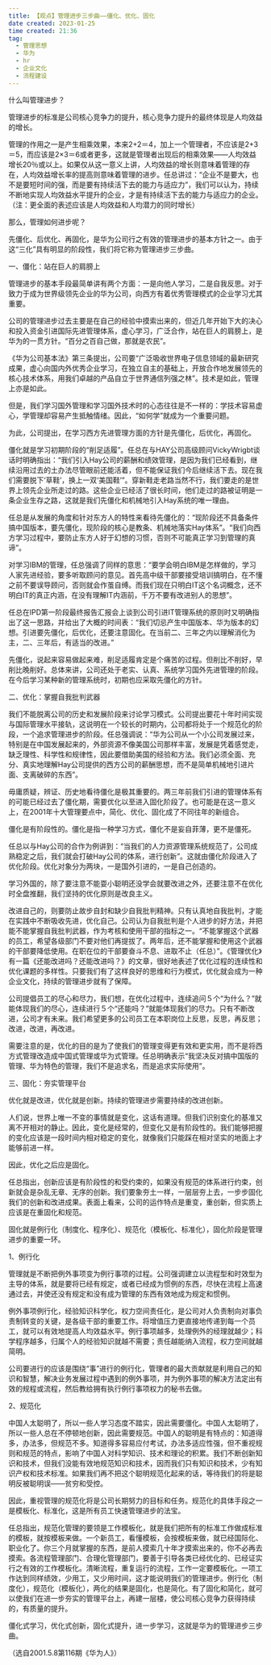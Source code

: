 ```yaml
---
title: 【观点】管理进步三步曲——僵化、优化、固化 
date created: 2023-01-25
time created: 21:36
tag: 
  - 管理思想 
  - 华为 
  - hr 
  - 企业文化 
  - 流程建设
---
```


什么叫管理进步？

管理进步的标准是公司核心竞争力的提升，核心竞争力提升的最终体现是人均效益的增长。

管理的作用之一是产生相乘效果，本来2+2＝4，加上一个管理者，不应该是2+3＝5，而应该是2×3＝6或者更多，这就是管理者出现后的相乘效果——人均效益增长20％或以上。如果仅从这一意义上讲，人均效益的增长则意味着管理的存在，人均效益增长率的提高则意味着管理的进步。任总讲过：“企业不是要大，也不是要短时间的强，而是要有持续活下去的能力与适应力”，我们可以认为，持续不断地实现人均效益水平提升的企业，才是有持续活下去的能力与适应力的企业。（注：更全面的表述应该是人均效益和人均潜力的同时增长）

那么，管理如何进步呢？

先僵化、后优化、再固化，是华为公司行之有效的管理进步的基本方针之一。由于这“三化”具有明显的阶段性，我们将它称为管理进步三步曲。

一、僵化：站在巨人的肩膀上

管理进步的基本手段最简单讲有两个方面：一是向他人学习，二是自我反思。对于致力于成为世界级领先企业的华为公司，向西方有着优秀管理模式的企业学习尤其重要。

公司的管理进步过去主要是在自己的经验中摸索出来的，但近几年开始下大的决心和投入资金引进国际先进管理体系，虚心学习，广泛合作，站在巨人的肩膀上，是华为的一贯方针。“百分之百自己做，那就是农民”。

《华为公司基本法》第三条提出，公司要“广泛吸收世界电子信息领域的最新研究成果，虚心向国内外优秀企业学习，在独立自主的基础上，开放合作地发展领先的核心技术体系，用我们卓越的产品自立于世界通信列强之林”。技术是如此，管理上亦是如此。

但是，我们学习国外管理和学习国外技术时的心态往往是不一样的：学技术容易虚心，学管理却容易产生抵触情绪。因此，“如何学”就成为一个重要问题。

为此，公司提出，在学习西方先进管理方面的方针是先僵化，后优化，再固化。

僵化就是学习初期阶段的“削足适履”。任总在与HAY公司高级顾问VickyWrigbt谈话时明确指出：“我们引入Hay公司的薪酬和绩效管理，是因为我们已经看到，继续沿用过去的土办法尽管眼前还能活着，但不能保证我们今后继续活下去。现在我们需要脱下‘草鞋’，换上一双‘美国鞋’”。穿新鞋走老路当然不行，我们要走的是世界上领先企业所走过的路。这些企业已经活了很长时间，他们走过的路被证明是一条企业生存之路，这就是我们先僵化和机械地引入Hay系统的唯一理由。

任总是从发展的角度和针对东方人的特性来看待先僵化的：“现阶段还不具备条件搞中国版本，要先僵化，现阶段的核心是教条、机械地落实Hay体系”。“我们向西方学习过程中，要防止东方人好于幻想的习惯，否则不可能真正学习到管理的真谛”。

对学习IBM的管理，任总强调了同样的意思：“要学会明白IBM是怎样做的，学习人家先进经验，要多听取顾问的意见。首先高中级干部要接受培训搞明白，在不懂之前不要误导顾问，否则就会作茧自缚。而我们现在只明白IT这个名词概念，还不明白IT的真正内涵，在没有理解IT内涵前，千万不要有改进别人的思想”。

任总在IPD第一阶段最终报告汇报会上谈到公司引进IT管理系统的原则时又明确指出了这一思路，并给出了大概的时间表：“我们切忌产生中国版本、华为版本的幻想。引进要先僵化，后优化，还要注意固化。在当前二、三年之内以理解消化为主，二、三年后，有适当的改进。”

先僵化，说起来容易做起来难，削足适履肯定是个痛苦的过程。但削比不削好，早削比晚削好。总体来讲，公司还处于老实、认真、系统学习国外先进管理的阶段。在今后学习某种新的管理系统时，初期也应采取先僵化的方针。

二、优化：掌握自我批判武器

我们不能脱离公司的历史和发展阶段来讨论学习模式。公司提出要花十年时间实现与国际管理水平接轨，这说明在一个较长的时期内，公司都将处于一个规范化的阶段，一个追求管理进步的阶段。任总强调说：“华为公司从一个小公司发展过来，特别是在中国发展起来的，外部资源不像美国公司那样丰富，发展是凭着感觉走，缺乏理性、科学性和规律性，因此要借助美国的经验和方法。我们必须全面、充分、真实地理解Hay公司提供的西方公司的薪酬思想，而不是简单机械地引进片面、支离破碎的东西”。

毋庸质疑，辨证、历史地看待僵化是极其重要的。两三年前我们引进的管理体系有的可能已经过去了僵化期，需要优化以至进入固化阶段了。也可能是在这一意义上，在2001年十大管理要点中，简化、优化、固化成了不同往年的新组合。

僵化是有阶段性的。僵化是指一种学习方式，僵化不是妄自菲薄，更不是僵死。

任总以与Hay公司的合作为例讲到：“当我们的人力资源管理系统规范了，公司成熟稳定之后，我们就会打破Hay公司的体系，进行创新”。这就由僵化阶段进入了优化阶段。优化对象分为两块，一是国外引进的，一是自己创造的。

学习外国的，除了要注意不能耍小聪明还没学会就要改进之外，还要注意不在优化时全盘推翻，我们坚持的优化原则是改良主义。

改进自己的，则要防止故步自封和缺少自我批判精神。只有认真地自我批判，才能在实践中不断吸收先进，优化自己。公司认为自我批判是个人进步的好方法，并把能不能掌握自我批判武器，作为考核和使用干部的指标之一。“不能掌握这个武器的员工，希望各级部门不要对他们再提拔了。两年后，还不能掌握和使用这个武器的干部要降低使用。在职在位的干部要奋斗不息、进取不止（任总）”。《管理优化》有一篇《还能改进吗？还能改进吗？》的文章，很好地表述了优化过程的连续性和优化课题的多样性。只要我们有了这样良好的思维和行为模式，优化就会成为一种企业文化，持续的管理进步就有了保障。

公司提倡员工的尽心和尽力，我们想，在优化过程中，连续追问５个“为什么？”就能体现我们的尽心，连续进行５个“还能吗？”就能体现我们的尽力。只有不断改进，公司才有未来。我们希望更多的公司员工在本职岗位上反思，反思，再反思；改进，改进，再改进。

需要注意的是，优化的目的是为了使我们的管理变得更有效和更实用，而不是将西方式管理改造成中国式管理或华为式管理。任总明确表示“我坚决反对搞中国版的管理、华为特色的管理，我们不是追求名，而是追求实际使用”。

三、固化：夯实管理平台

优化就是改进，优化就是创新。持续的管理进步需要持续的改进创新。

人们说，世界上唯一不变的事情就是变化，这话有道理。但我们识别变化的基准又离不开相对的静止。因此，变化是经常的，但变化又是有阶段性的。我们能够把握的变化应该是一段时间内相对稳定的变化，就像我们只能踩在相对坚实的地面上才能够前进一样。

因此，优化之后应是固化。

任总指出，创新应该是有阶段性的和受约束的，如果没有规范的体系进行约束，创新就会是杂乱无章、无序的创新。我们要象夯土一样，一层层夯上去，一步步固化我们的创新和改进成果。表面上看来，公司的运作特点是重变，重创新，但实质上应该是在重固化和规范。

固化就是例行化（制度化、程序化）、规范化（模板化、标准化），固化阶段是管理进步的重要一环。

1、例行化

管理就是不断把例外事项变为例行事项的过程。公司强调建立以流程型和时效型为主导的体系，就是要将已经有规定，或者已经成为惯例的东西，尽快在流程上高速通过去，并使还没有规定和没有成为管理的东西有效地成为规定和惯例。

例外事项例行化，经验知识科学化，权力空间责任化，是公司对人负责制向对事负责制转变的关键，是各级干部的重要工作。将增值压力更直接地传递到每一个员工，就可以有效地提高人均效益水平。例行事项越多，处理例外的经理就越少；科学程序越多，归属个人的经验知识就越不需要；责任越能纳入流程，权力空间就越简明。

公司要进行的应该是围绕“事”进行的例行化，管理者的最大贡献就是利用自己的知识和智慧，解决业务发展过程中遇到的例外事项，并为例外事项的解决方法定出有效的规程或流程，然后教给拥有执行例行事项权力的秘书去做。

2、规范化

中国人太聪明了，所以一些人学习态度不踏实，因此需要僵化。中国人太聪明了，所以一些人总在不停顿地创新，因此需要规范。中国人的聪明是有特点的：知道得多，办法多，但规范不多。知道得多容易应付考试，办法多适应性强，但不重视规则和规范的特点，影响了中国人对科学知识、技术和理论的积累。我们不断创新知识和技术，但我们没能有效地规范知识和技术，因而我们只有知识和技术，少有知识产权和技术标准。如果我们再不把这个聪明规范化起来的话，等待我们的将是聪明反被聪明误——贫穷和受控。

因此，重视管理的规范化将是公司长期努力的目标和任务。规范化的具体手段之一是模板化、标准化，这是所有员工快速管理进步的法宝。

任总指出，规范化管理的要领是工作模板化，就是我们把所有的标准工作做成标准的模板，就按模板来做。一个新员工，看懂模板，会按模板来做，就已经国际化、职业化了。你三个月就掌握的东西，是前人摸索几十年才摸索出来的，你不必再去摸索。各流程管理部门、合理化管理部门，要善于引导各类已经优化的、已经证实行之有效的工作模板化。清晰流程，重复运行的流程，工作一定要模板化。一项工作达到同样绩效，少用工，又少用时间，这才能说明我们的管理进步。例行化（制度化），规范化（模板化），两化的结果是固化，也是简化。有了固化和简化，就可以使我们在进一步夯实的管理平台上，再建一层楼，使公司核心竞争力获得持续的，有质量的提升。

僵化式学习，优化式创新，固化式提升，进一步学习，这就是华为的管理进步三步曲。

（选自2001.5.8第116期《华为人》）
